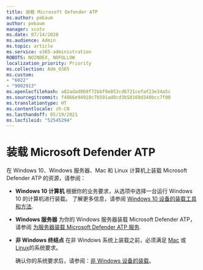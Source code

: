 ```yaml
---
title: 装载 Microsoft Defender ATP
ms.author: pebaum
author: pebaum
manager: scotv
ms.date: 07/14/2020
ms.audience: Admin
ms.topic: article
ms.service: o365-administration
ROBOTS: NOINDEX, NOFOLLOW
localization_priority: Priority
ms.collection: Adm_O365
ms.custom:
- "6022"
- "9002913"
ms.openlocfilehash: a82adad9b9f72bbf9e053cd6721cefaf23e34a5c
ms.sourcegitcommit: f4866e94918c7b591ad0cd3b58169d340bcc7f00
ms.translationtype: HT
ms.contentlocale: zh-CN
ms.lasthandoff: 05/19/2021
ms.locfileid: "52545294"
---
```

# <a name="onboarding-microsoft-defender-atp"></a>装载 Microsoft Defender ATP

在 Windows 10、Windows 服务器、Mac 和 Linux 计算机上装载 Microsoft Defender ATP 的资源，请参阅： 

- **Windows 10 计算机** 根据你的业务要求，从选项中选择一台运行 Windows 10 的计算机进行装载。 了解更多信息，请参阅 [Windows 10 设备的装载工具和方法](/windows/security/threat-protection/microsoft-defender-atp/configure-endpoints). 

- **Windows 服务器** 为你的 Windows 服务器装载 Microsoft Defender ATP，请参阅 [为服务器装载 Microsoft Defender ATP 服务](/windows/security/threat-protection/microsoft-defender-atp/configure-server-endpoints).

- **非 Windows 终结点**  在非 Windows 系统上装载之前，必须满足 [Mac](/windows/security/threat-protection/microsoft-defender-atp/microsoft-defender-atp-mac#system-requirements) 或 [Linux](/windows/security/threat-protection/microsoft-defender-atp/microsoft-defender-atp-linux#system-requirements)的系统要求。

    确认你的系统要求后，请参阅：[非 Windows 设备的装载](/windows/security/threat-protection/microsoft-defender-atp/configure-endpoints-non-windows#onboarding-non-windows-machines)。